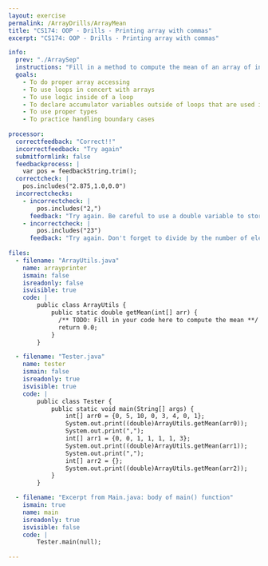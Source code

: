 ```yaml
---
layout: exercise
permalink: /ArrayDrills/ArrayMean
title: "CS174: OOP - Drills - Printing array with commas"
excerpt: "CS174: OOP - Drills - Printing array with commas"

info:
  prev: "./ArraySep"
  instructions: "Fill in a method to compute the mean of an array of ints.  Note that even though the inputs are integers, their mean may be a decimal number!  For example, the mean of <code>{0, 5, 2, 4}</code> is <code>2.75</code>."  Finally, <i>if an empty array is passed to your method, you should return 0.0</i>.  Recall that this is referred to as a "boundary case" or "edge case" in testing.
  goals:
    - To do proper array accessing
    - To use loops in concert with arrays
    - To use logic inside of a loop
    - To declare accumulator variables outside of loops that are used in loops, but whose state persists beyond the loop
    - To use proper types
    - To practice handling boundary cases
    
processor:  
  correctfeedback: "Correct!!" 
  incorrectfeedback: "Try again"
  submitformlink: false
  feedbackprocess: | 
    var pos = feedbackString.trim();
  correctcheck: |
    pos.includes("2.875,1.0,0.0")
  incorrectchecks:
    - incorrectcheck: |
        pos.includes("2,")
      feedback: "Try again. Be careful to use a double variable to store your average!"  
    - incorrectcheck: |
        pos.includes("23")
      feedback: "Try again. Don't forget to divide by the number of elements in the array!" 
 
files:
  - filename: "ArrayUtils.java"
    name: arrayprinter
    ismain: false
    isreadonly: false
    isvisible: true
    code: | 
        public class ArrayUtils {
            public static double getMean(int[] arr) {
              /** TODO: Fill in your code here to compute the mean **/
              return 0.0;
            }
        }

  - filename: "Tester.java"
    name: tester
    ismain: false
    isreadonly: true
    isvisible: true
    code: | 
        public class Tester {
            public static void main(String[] args) {
                int[] arr0 = {0, 5, 10, 0, 3, 4, 0, 1};
                System.out.print((double)ArrayUtils.getMean(arr0));
                System.out.print(",");
                int[] arr1 = {0, 0, 1, 1, 1, 1, 3};
                System.out.print((double)ArrayUtils.getMean(arr1));
                System.out.print(",");
                int[] arr2 = {};
                System.out.print((double)ArrayUtils.getMean(arr2));
            }
        }    

  - filename: "Excerpt from Main.java: body of main() function"
    ismain: true
    name: main
    isreadonly: true
    isvisible: false
    code: |
        Tester.main(null);
        
---
```

